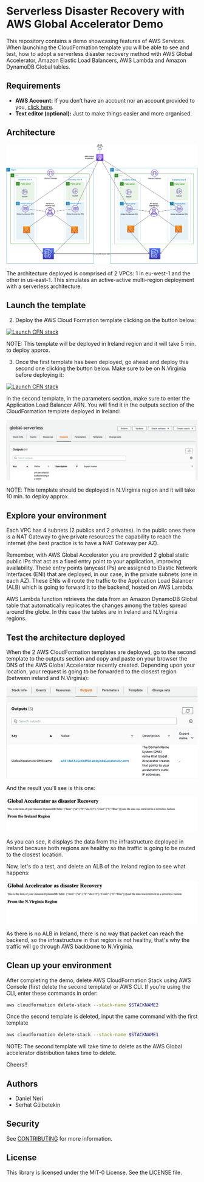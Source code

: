 # Serverless Disaster Recovery with AWS Global Accelerator Demo

This repository contains a demo showcasing features of AWS Services. When launching the CloudFormation template you will be able to see and test, how to adopt a serverless disaster recovery method with AWS Global Accelerator, Amazon Elastic Load Balancers, AWS Lambda and Amazon DynamoDB Global tables.

## Requirements

* **AWS Account:** If you don’t have an account nor an account provided to you, [click here](https://aws.amazon.com/es/free/?all-free-tier.sort-by=item.additionalFields.SortRank&all-free-tier.sort-order=asc).
* **Text editor (optional):** Just to make things easier and more organised.

## Architecture

![Demo Architecture](/images/serverless-dr-ga)

The architecture deployed is comprised of 2 VPCs: 1 in eu-west-1 and the other in us-east-1. This simulates an active-active multi-region deployment with a serverless architecture.

## Launch the template

2. Deploy the AWS Cloud Formation template clicking on the button below:

[![Launch CFN stack](https://s3.amazonaws.com/cloudformation-examples/cloudformation-launch-stack.png)](https://eu-west-1.console.aws.amazon.com/cloudformation/home?region=eu-west-1#/stacks/quickcreate?templateUrl=https://serverless-dr-with-global-accelerator.s3.eu-west-1.amazonaws.com/Templates/vpc-first-region.yaml)

NOTE: This template will be deployed in Ireland region and it will take 5 min. to deploy approx.

3. Once the first template has been deployed, go ahead and deploy this second one clicking the button below. Make sure to be on N.Virginia before deploying it:

[![Launch CFN stack](https://s3.amazonaws.com/cloudformation-examples/cloudformation-launch-stack.png)](https://eu-west-1.console.aws.amazon.com/cloudformation/home?region=eu-west-1#/stacks/quickcreate?templateUrl=https://serverless-dr-with-global-accelerator.s3.eu-west-1.amazonaws.com/Templates/vpc-second-region.yaml)

In the second template, in the parameters section, make sure to enter the Application Load Balancer ARN. You will find it in the outputs section of the CloudFormation template deployed in Ireland:

![Template1 outputs](/images/template1-output.png)

NOTE: This template should be deployed in N.Virginia region and it will take 10 min. to deploy approx.

## Explore your environment

Each VPC has 4 subnets (2 publics and 2 privates). In the public ones there is a NAT Gateway to give private resources the capability to reach the internet (the best practice is to have a NAT Gateway per AZ). 

Remember, with AWS Global Accelerator you are provided 2 global static public IPs that act as a fixed entry point to your application, improving availability. These entry points (anycast IPs) are assigned to Elastic Network Interfaces (ENI) that are deployed, in our case, in the private subnets (one in each AZ). These ENIs will route the traffic to the Application Load Balancer (ALB) which is going to forward it to the backend, hosted on AWS Lambda.

AWS Lambda function retrieves the data from an Amazon DynamoDB Global table that automatically replicates the changes among the tables spread around the globe. In this case the tables are in Ireland and N.Virginia regions. 

## Test the architecture deployed

When the 2 AWS CloudFormation templates are deployed, go to the second template to the outputs section and copy and paste on your browser the DNS of the AWS Global Accelerator recently created. Depending upon your location, your request is going to be forwarded to the closest region (between ireland and N.Virginia):

![Template2 outputs](/images/template2-output.png)

And the result you'll see is this one:

![Backend-ireland](/images/backend-ireland.png)

As you can see, it displays the data from the infrastructure deployed in Ireland because both regions are healthy so the traffic is going to be routed to the closest location. 

Now, let's do a test, and delete an ALB of the Ireland region to see what happens:

 ![Backend-virginia](/images/backend-virginia.png)

As there is no ALB in Ireland, there is no way that packet can reach the backend, so the infrastructure in that region is not healthy, that's why the traffic will go through AWS backbone to N.Virginia.
 

## Clean up your environment

After completing the demo, delete AWS CloudFormation Stack using AWS Console (first delete the second template) or AWS CLI. If you're using the CLI, enter these commands in order:

```bash
aws cloudformation delete-stack --stack-name $STACKNAME2
```
Once the second template is deleted, input the same command with the first template

```bash
aws cloudformation delete-stack --stack-name $STACKNAME1
```

NOTE: The second template will take time to delete as the AWS Global accelerator distribution takes time to delete.


Cheers!!

## Authors

* Daniel Neri
* Serhat Gülbetekin

## Security

See [CONTRIBUTING](CONTRIBUTING.md#security-issue-notifications) for more information.

## License

This library is licensed under the MIT-0 License. See the LICENSE file.

